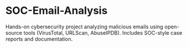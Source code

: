 # SOC-Email-Analysis
Hands-on cybersecurity project analyzing malicious emails using open-source tools (VirusTotal, URLScan, AbuseIPDB). Includes SOC-style case reports and documentation.
